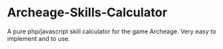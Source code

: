 Archeage-Skills-Calculator
==========================

A pure php/javascript skill calculator for the game Archeage. Very easy to implement and to use.
